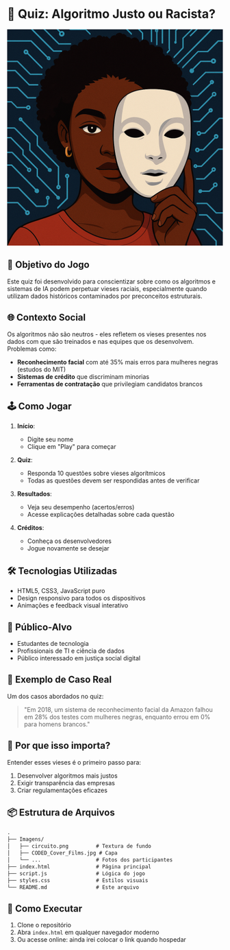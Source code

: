 # 📝 Quiz: Algoritmo Justo ou Racista?

![Capa do Jogo](Imagens/Avatar.png)


## 🎯 Objetivo do Jogo

Este quiz foi desenvolvido para conscientizar sobre como os algoritmos e sistemas de IA podem perpetuar vieses raciais, especialmente quando utilizam dados históricos contaminados por preconceitos estruturais.

## 🌐 Contexto Social

Os algoritmos não são neutros - eles refletem os vieses presentes nos dados com que são treinados e nas equipes que os desenvolvem. Problemas como:

- **Reconhecimento facial** com até 35% mais erros para mulheres negras (estudos do MIT)
- **Sistemas de crédito** que discriminam minorias
- **Ferramentas de contratação** que privilegiam candidatos brancos

## 🕹️ Como Jogar

1. **Início**:

   - Digite seu nome
   - Clique em "Play" para começar
2. **Quiz**:

   - Responda 10 questões sobre vieses algorítmicos
   - Todas as questões devem ser respondidas antes de verificar
3. **Resultados**:

   - Veja seu desempenho (acertos/erros)
   - Acesse explicações detalhadas sobre cada questão
4. **Créditos**:

   - Conheça os desenvolvedores
   - Jogue novamente se desejar

## 🛠️ Tecnologias Utilizadas

- HTML5, CSS3, JavaScript puro
- Design responsivo para todos os dispositivos
- Animações e feedback visual interativo

## 👥 Público-Alvo

- Estudantes de tecnologia
- Profissionais de TI e ciência de dados
- Público interessado em justiça social digital

## 📌 Exemplo de Caso Real

Um dos casos abordados no quiz:

> "Em 2018, um sistema de reconhecimento facial da Amazon falhou em 28% dos testes com mulheres negras, enquanto errou em 0% para homens brancos."

## 🌟 Por que isso importa?

Entender esses vieses é o primeiro passo para:

1. Desenvolver algoritmos mais justos
2. Exigir transparência das empresas
3. Criar regulamentações eficazes

## 📦 Estrutura de Arquivos

```
.
├── Imagens/
│   ├── circuito.png         # Textura de fundo
│   ├── CODED_Cover_Films.jpg # Capa
│   └── ...                  # Fotos dos participantes
├── index.html               # Página principal
├── script.js                # Lógica do jogo
├── styles.css               # Estilos visuais
└── README.md                # Este arquivo

```

## 🚀 Como Executar

1. Clone o repositório
2. Abra `index.html` em qualquer navegador moderno
3. Ou acesse online: ainda irei colocar o link quando hospedar
